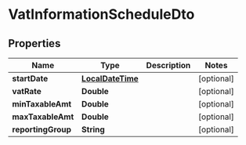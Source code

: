 
# VatInformationScheduleDto

## Properties
Name | Type | Description | Notes
------------ | ------------- | ------------- | -------------
**startDate** | [**LocalDateTime**](LocalDateTime.md) |  |  [optional]
**vatRate** | **Double** |  |  [optional]
**minTaxableAmt** | **Double** |  |  [optional]
**maxTaxableAmt** | **Double** |  |  [optional]
**reportingGroup** | **String** |  |  [optional]



